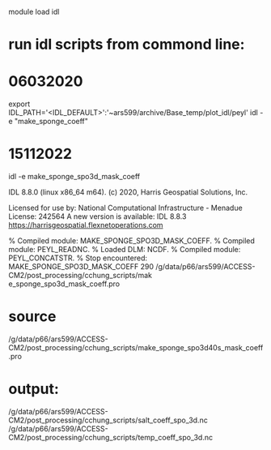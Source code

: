 

module load idl

# run idl scripts from commond line:
# 06032020 
export IDL_PATH='<IDL_DEFAULT>':'~ars599/archive/Base_temp/plot_idl/peyl'
idl -e "make_sponge_coeff"

# 15112022
idl -e make_sponge_spo3d_mask_coeff

IDL 8.8.0 (linux x86_64 m64).
(c) 2020, Harris Geospatial Solutions, Inc.

Licensed for use by: National Computational Infrastructure - Menadue
License: 242564
A new version is available: IDL 8.8.3
https://harrisgeospatial.flexnetoperations.com

% Compiled module: MAKE_SPONGE_SPO3D_MASK_COEFF.
% Compiled module: PEYL_READNC.
% Loaded DLM: NCDF.
% Compiled module: PEYL_CONCATSTR.
% Stop encountered: MAKE_SPONGE_SPO3D_MASK_COEFF  290 /g/data/p66/ars599/ACCESS-CM2/post_processing/cchung_scripts/mak
  e_sponge_spo3d_mask_coeff.pro

# source
/g/data/p66/ars599/ACCESS-CM2/post_processing/cchung_scripts/make_sponge_spo3d40s_mask_coeff.pro

# output:
/g/data/p66/ars599/ACCESS-CM2/post_processing/cchung_scripts/salt_coeff_spo_3d.nc
/g/data/p66/ars599/ACCESS-CM2/post_processing/cchung_scripts/temp_coeff_spo_3d.nc

